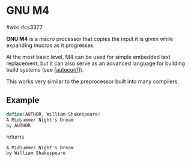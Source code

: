 # GNU M4
#wiki #cs3377 

**GNU M4** is a macro processor that copies the input it is given while expanding _macros_ as it progresses.

At the most basic level, M4 can be used for simple embedded text replacement, but it can also serve as an advanced language for building build systems (see [[autoconf]]).

This works very similar to the preprocessor built into many compilers.

## Example
```m4
define(AUTHOR, William Shakespeare)
A Midsummer Night's Dream
by AUTHOR
```

returns

```text
A Midsummer Night's Dream
by William Shakespeare
```

[//begin]: # "Autogenerated link references for markdown compatibility"
[autoconf]: autoconf.md "Autoconf"
[//end]: # "Autogenerated link references"
